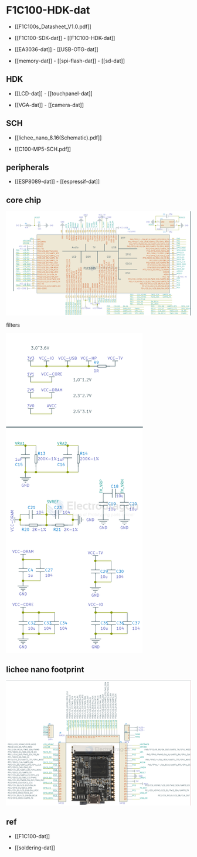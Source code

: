 
# F1C100-HDK-dat

- [[F1C100s_Datasheet_V1.0.pdf]]

- [[F1C100-SDK-dat]] - [[F1C100-HDK-dat]]

- [[EA3036-dat]] - [[USB-OTG-dat]]

- [[memory-dat]] - [[spi-flash-dat]] - [[sd-dat]]

## HDK 

- [[LCD-dat]] - [[touchpanel-dat]]

- [[VGA-dat]] - [[camera-dat]]

## SCH 

- [[lichee_nano_8.16(Schematic).pdf]]

- [[C100-MP5-SCH.pdf]]

## peripherals 

- [[ESP8089-dat]] - [[espressif-dat]]


## core chip 

![](2025-07-16-13-14-11.png)

filters 

![](2025-07-16-13-14-26.png)

## lichee nano footprint 

![](2025-07-16-13-16-38.png)



## ref 

- [[F1C100-dat]]

- [[soldering-dat]]